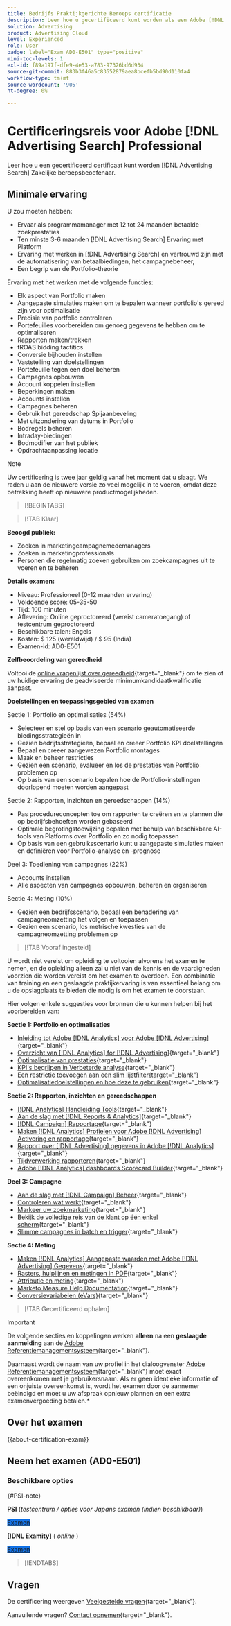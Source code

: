 ```yaml
---
title: Bedrijfs Praktijkgerichte Beroeps certificatie
description: Leer hoe u gecertificeerd kunt worden als een Adobe [!DNL Advertising Search] Zakelijke beroepsbeoefenaar.
solution: Advertising
product: Advertising Cloud
level: Experienced
role: User
badge: label="Exam AD0-E501" type="positive"
mini-toc-levels: 1
exl-id: f89a197f-dfe9-4e53-a783-97326bd6d934
source-git-commit: 883b3f46a5c83552879aea8bcefb5bd90d110fa4
workflow-type: tm+mt
source-wordcount: '905'
ht-degree: 0%

---
```


# Certificeringsreis voor Adobe [!DNL Advertising Search] Professional

Leer hoe u een gecertificeerd certificaat kunt worden [!DNL Advertising Search] Zakelijke beroepsbeoefenaar.

## Minimale ervaring

U zou moeten hebben:

* Ervaar als programmamanager met 12 tot 24 maanden betaalde zoekprestaties
* Ten minste 3-6 maanden [!DNL Advertising Search] Ervaring met Platform
* Ervaring met werken in [!DNL Advertising Search] en vertrouwd zijn met de automatisering van betaalbiedingen, het campagnebeheer,
* Een begrip van de Portfolio-theorie

Ervaring met het werken met de volgende functies:

* Elk aspect van Portfolio maken
* Aangepaste simulaties maken om te bepalen wanneer portfolio&#39;s gereed zijn voor optimalisatie
* Precisie van portfolio controleren
* Portefeuilles voorbereiden om genoeg gegevens te hebben om te optimaliseren
* Rapporten maken/trekken
* tROAS bidding tactitics
* Conversie bijhouden instellen
* Vaststelling van doelstellingen
* Portefeuille tegen een doel beheren
* Campagnes opbouwen
* Account koppelen instellen
* Beperkingen maken
* Accounts instellen
* Campagnes beheren
* Gebruik het gereedschap Spijaanbeveling
* Met uitzondering van datums in Portfolio
* Bodregels beheren
* Intraday-biedingen
* Bodmodifier van het publiek
* Opdrachtaanpassing locatie

>[!NOTE]
>
>Uw certificering is twee jaar geldig vanaf het moment dat u slaagt. We raden u aan de nieuwere versie zo veel mogelijk in te voeren, omdat deze betrekking heeft op nieuwere productmogelijkheden.

>[!BEGINTABS]

>[!TAB Klaar]

**Beoogd publiek:**

* Zoeken in marketingcampagnemedemanagers
* Zoeken in marketingprofessionals
* Personen die regelmatig zoeken gebruiken om zoekcampagnes uit te voeren en te beheren

**Details examen:**

* Niveau: Professioneel (0-12 maanden ervaring)
* Voldoende score: 05-35-50
* Tijd: 100 minuten
* Aflevering: Online geproctoreerd (vereist cameratoegang) of testcentrum geproctoreerd
* Beschikbare talen: Engels
* Kosten: $ 125 (wereldwijd) / $ 95 (India)
* Examen-id: AD0-E501

**Zelfbeoordeling van gereedheid**

Voltooi de [online vragenlijst over gereedheid](https://scorpion.caveon.com/launchpad/ad-q-e407-readiness-questionnaire-for-adobe-target-architect-master-exam-copy-2yfz3t/ad-q-e501-readiness-questionnaire-for-adobe-advertising-cloud-search-business-practitioner-professional-exam){target="_blank"} om te zien of uw huidige ervaring de geadviseerde minimumkandidaatkwalificatie aanpast.

**Doelstellingen en toepassingsgebied van examen**

Sectie 1: Portfolio en optimalisaties (54%)

* Selecteer en stel op basis van een scenario geautomatiseerde biedingsstrategieën in
* Gezien bedrijfsstrategieën, bepaal en creeer Portfolio KPI doelstellingen
* Bepaal en creeer aangewezen Portfolio montages
* Maak en beheer restricties
* Gezien een scenario, evalueer en los de prestaties van Portfolio problemen op
* Op basis van een scenario bepalen hoe de Portfolio-instellingen doorlopend moeten worden aangepast

Sectie 2: Rapporten, inzichten en gereedschappen (14%)

* Pas procedureconcepten toe om rapporten te creëren en te plannen die op bedrijfsbehoeften worden gebaseerd
* Optimale begrotingstoewijzing bepalen met behulp van beschikbare AI-tools van Platforms over Portfolio en zo nodig toepassen
* Op basis van een gebruiksscenario kunt u aangepaste simulaties maken en definiëren voor Portfolio-analyse en -prognose

Deel 3: Toediening van campagnes (22%)

* Accounts instellen
* Alle aspecten van campagnes opbouwen, beheren en organiseren

Sectie 4: Meting (10%)

* Gezien een bedrijfsscenario, bepaal een benadering van campagneomzetting het volgen en toepassen
* Gezien een scenario, los metrische kwesties van de campagneomzetting problemen op

>[!TAB Vooraf ingesteld]

U wordt niet vereist om opleiding te voltooien alvorens het examen te nemen, en de opleiding alleen zal u niet van de kennis en de vaardigheden voorzien die worden vereist om het examen te overdoen. Een combinatie van training en een geslaagde praktijkervaring is van essentieel belang om u de opslagplaats te bieden die nodig is om het examen te doorstaan.

Hier volgen enkele suggesties voor bronnen die u kunnen helpen bij het voorbereiden van:

**Sectie 1: Portfolio en optimalisaties**

* [Inleiding tot Adobe [!DNL Analytics] voor Adobe [!DNL Advertising]](https://experienceleague.adobe.com/docs/advertising-cloud-learn/tutorials/analytics/intro-a4adc.html){target="_blank"}
* [Overzicht van [!DNL Analytics] for [!DNL Advertising]](https://experienceleague.adobe.com/docs/advertising-cloud/integrations/analytics/overview.html){target="_blank"}
* [Optimalisatie van prestaties](https://business.adobe.com/in/products/advertising/performance-optimization.html){target="_blank"}
* [KPI&#39;s begrijpen in Verbeterde analyse](https://experienceleague.adobe.com/docs/workfront-learn/tutorials-workfront/reporting/enhanced-analytics/10-kpis-overview.html){target="_blank"}
* [Een restrictie toevoegen aan een slim lijstfilter](https://experienceleague.adobe.com/docs/marketo/using/product-docs/core-marketo-concepts/smart-lists-and-static-lists/using-smart-lists/add-a-constraint-to-a-smart-list-filter.html){target="_blank"}
* [Optimalisatiedoelstellingen en hoe deze te gebruiken](https://experienceleague.adobe.com/docs/advertising-cloud/dsp/optimization/optimization-goals.html){target="_blank"}

**Sectie 2: Rapporten, inzichten en gereedschappen**

* [[!DNL Analytics] Handleiding Tools](https://experienceleague.adobe.com/docs/analytics/analyze/home.html){target="_blank"}
* [Aan de slag met [!DNL Reports & Analytics]](https://experienceleague.adobe.com/docs/analytics/analyze/reports-analytics/getting-started.html){target="_blank"}
* [[!DNL Campaign] Rapportage](https://business.adobe.com/in/products/campaign/campaign-reporting.html){target="_blank"}
* [Maken [!DNL Analytics] Profielen voor Adobe [!DNL Advertising] Activering en rapportage](https://experienceleague.adobe.com/docs/advertising-cloud-learn/tutorials/analytics/analytics-profiles-a4adc.html){target="_blank"}
* [Rapport over [!DNL Advertising] gegevens in Adobe [!DNL Analytics]](https://experienceleague.adobe.com/docs/analytics/integration/advertising-analytics/advertising-analytics-workflow/aa-report-ad-data-an.html){target="_blank"}
* [Tijdverwerking rapporteren](https://experienceleague.adobe.com/docs/analytics/components/virtual-report-suites/vrs-report-time-processing.html){target="_blank"}
* [Adobe [!DNL Analytics] dashboards Scorecard Builder](https://experienceleague.adobe.com/docs/analytics-learn/tutorials/additional-tools/analytics-dashboards/adobe-analytics-dashboards-scorecard-builder.html){target="_blank"}

**Deel 3: Campagne**

* [Aan de slag met [!DNL Campaign] Beheer](https://experienceleague.adobe.com/docs/campaign-standard/using/administrating/get-started-campaign-administration.html){target="_blank"}
* [Controleren wat werkt](https://business.adobe.com/in/products/campaign/campaign-management.html){target="_blank"}
* [Markeer uw zoekmarketing](https://www.adobe.com/content/dam/www/us/en/avstg/search-marketing-management/pdfs/Adobe_Advertising_Cloud_Search_Marketing_Tips_and_Tricks_Sheet.pdf){target="_blank"}
* [Bekijk de volledige reis van de klant op één enkel scherm](https://business.adobe.com/in/products/campaign/adobe-campaign.html){target="_blank"}
* [Slimme campagnes in batch en trigger](https://experienceleague.adobe.com/docs/marketo/using/product-docs/core-marketo-concepts/smart-campaigns/creating-a-smart-campaign/understanding-batch-and-trigger-smart-campaigns.html){target="_blank"}

**Sectie 4: Meting**

* [Maken [!DNL Analytics] Aangepaste waarden met Adobe [!DNL Advertising] Gegevens](https://experienceleague.adobe.com/docs/advertising-cloud-learn/tutorials/analytics/analytics-custom-metrics-a4adc.html){target="_blank"}
* [Rasters, hulplijnen en metingen in PDF](https://helpx.adobe.com/in/acrobat/using/grids-guides-measurements-pdfs.html){target="_blank"}
* [Attributie en meting](https://business.adobe.com/in/products/advertising/attribution-measurement.html){target="_blank"}
* [Marketo Measure Help Documentation](https://experienceleague.adobe.com/docs/marketo-measure/using/home.html){target="_blank"}
* [Conversievariabelen (eVars)](https://experienceleague.adobe.com/docs/analytics/admin/admin-tools/manage-report-suites/edit-report-suite/conversion-variables/conversion-var-admin.html){target="_blank"}

>[!TAB Gecertificeerd ophalen]

>[!IMPORTANT]
>
>De volgende secties en koppelingen werken **alleen**  na een **geslaagde aanmelding** aan de [Adobe Referentiemanagementsysteem](https://www.certmetrics.com/adobe){target="_blank"}.
>
>Daarnaast wordt de naam van uw profiel in het dialoogvenster [Adobe Referentiemanagementsysteem](https://www.certmetrics.com/adobe){target="_blank"} moet exact overeenkomen met je gebruikersnaam. Als er geen identieke informatie of een onjuiste overeenkomst is, wordt het examen door de aannemer beëindigd en moet u uw afspraak opnieuw plannen en een extra examenvergoeding betalen.*


## Over het examen

{{about-certification-exam}}

## Neem het examen (AD0-E501)

### Beschikbare opties

{#PSI-note}

**PSI** (*testcentrum / opties voor Japans examen (indien beschikbaar)*)

<a href="https://www.certmetrics.com/adobe/candidate/psi_sso_adobe.aspx?redir=yes&amp;ec=AD0-E501" target="_blank" class="spectrum-Button spectrum-Button--fill spectrum-Button--accent spectrum-Button--sizeM is-margin-bottom-big-big at-element-click-tracking" style="background-color:#1473E6">

<span class="spectrum-Button-label has-no-wrap">
   Examen
</span>
</a>

**[!DNL Examity]** ( *online* )

<a href="https://www.certmetrics.com/adobe/candidate/examity_sso.aspx?eid=AD0-E501" target="_blank" class="spectrum-Button spectrum-Button--fill spectrum-Button--accent spectrum-Button--sizeM is-margin-bottom-big-big at-element-click-tracking" style="background-color:#1473E6">

<span class="spectrum-Button-label has-no-wrap">
   Examen
</span>
</a>

>[!ENDTABS]

## Vragen

De certificering weergeven [Veelgestelde vragen](https://experienceleague.adobe.com/docs/certification/certification/faq.html){target="_blank"}.

Aanvullende vragen? [Contact opnemen](mailto:certif@adobe.com){target="_blank"}.
